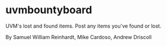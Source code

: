 # uvmbountyboard
UVM's lost and found items. Post any items you've found or lost.

By Samuel William Reinhardt, Mike Cardoso, Andrew Driscoll
